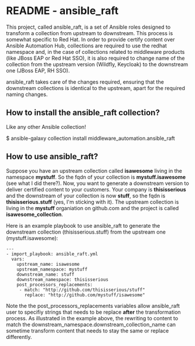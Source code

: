 # README - ansible_raft

This project, called ansible_raft, is a set of Ansible roles designed to transform a collection from upstream to downstream. This process is somewhat specific to Red Hat. In order to provide certify content over Ansible Automation Hub, collections are required to use the redhat namespace and, in the case of collections related to middleware products (like JBoss EAP or Red Hat SSO), it is also required to change name of the collection from the upstream version (Wildfly, Keycloak) to the downstream one (JBoss EAP, RH SSO).

ansible_raft takes care of the changes required, ensuring that the downstream collections is identical to the upstream, apart for the required naming changes.

## How to install the ansible_raft collection?

Like any other Ansible collection!

$ ansible-galaxy collection install middleware_automation.ansible_raft

## How to use ansible_raft?

Suppose you have an upstream collection called **isawesome** living in the namespace **mystuff**. So the fqdn of your collection is **mystuff.isawesome** (see what I did there?). Now, you want to generate a downstream version to deliver certified content to your customers. Your company is **thisisserious** and the downstream of your collection is now **stuff**, so the fqdn is **thisisserious.stuff** (yes, I'm sticking with it). The upstream collection is living in the **mystuff** organiation on github.com and the project is called **isawesome_collection**.

Here is an example playbook to use ansible_raft to generate the downstream collection (thisisserious.stuff) from the upstream one (mystuff.isawesome):

```
---
- import_playbook: ansible_raft.yml
  vars:
    upstream_name: isawesome
    upstream_namespace: mystuff
    downstream_name: stuff
    downstream_namespace: thisisserious
    post_processors_replacements:
     - match: "http://github.com/thisisserious/stuff"
       replace: "http://github.com/mystuff/isawesome"
```

Note the the post_processors_replacements variables allow ansible_raft user to specifiy strings that needs to be replace **after** the transformation process. As illustrated in the example above, the rewriting to content to match the downstream_namespace.downstream_collection_name can sometime transform content that needs to stay the same or replace differently.
